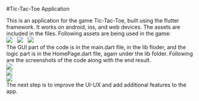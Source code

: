 #Tic-Tac-Toe Application


This is an application for the game Tic-Tac-Toe, built using the flutter framework.
It works on android, ios, and web devices. 
The assets are included in the files.
Following assets are being used in the game:
<br>
<img src="assets/img/initial.png">
&nbsp;
<img src="assets/img/cross.png">
&nbsp;
<img src="assets/img/circle.png">
<br>
The GUI part of the code is in the main.dart file, in the lib floder, and the logic part is in the HomePage.dart file, again under the lib folder.
Following are the screenshots of the code along with the end result.
<br>
<img src="assets/img/main_sc.jpg">
<br>
<img src="assets/img/homepage_sc.jpg">
<br>
<img src="assets/img/app_sc.png">
<br>
The next step is to improve the UI-UX and add additional features to the app.
